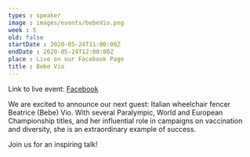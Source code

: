 ```yaml
---
types : speaker
image : images/events/bebeVio.png
week : 5
old: false
startDate : 2020-05-24T11:00:00Z
endDate : 2020-05-24T12:00:00Z
place : Live on our Facebook Page
title : Bebe Vio
---
```


Link to live event:
[Facebook](https://www.facebook.com/OxfordUniversityItalianSociety)

We are excited to announce our next guest: Italian wheelchair fencer Beatrice (Bebe) Vio. With several Paralympic, World and European Championship titles, and her influential role in campaigns on vaccination and diversity, she is an extraordinary example of success.

Join us for an inspiring talk!
